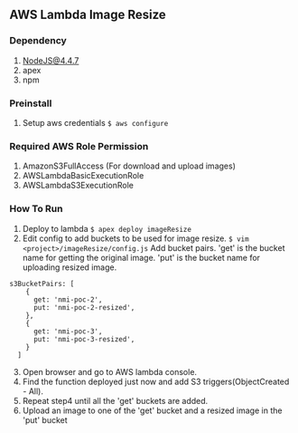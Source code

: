 AWS Lambda Image Resize
------------------------
### Dependency
1. NodeJS@4.4.7
2. apex
4. npm

### Preinstall
1. Setup aws credentials
```$ aws configure```

### Required AWS Role Permission

1. AmazonS3FullAccess (For download and upload images)
2. AWSLambdaBasicExecutionRole
3. AWSLambdaS3ExecutionRole

### How To Run

1. Deploy to lambda
```$ apex deploy imageResize```
2. Edit config to add buckets to be used for image resize.
```$ vim <project>/imageResize/config.js```
Add bucket pairs.
'get' is the bucket name for getting the original image.
'put' is the bucket name for uploading resized image.
```
s3BucketPairs: [
    {
      get: 'nmi-poc-2',
      put: 'nmi-poc-2-resized',
    },
    {
      get: 'nmi-poc-3',
      put: 'nmi-poc-3-resized',
    }
  ]
```
3. Open browser and go to AWS lambda console.
4. Find the function deployed just now and add S3 triggers(ObjectCreated - All).
5. Repeat step4 until all the 'get' buckets are added.
6. Upload an image to one of the 'get' bucket and a resized image in the 'put' bucket
